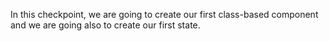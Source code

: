 In this checkpoint, we are going to create our first class-based component and we are going also to create our first state.


